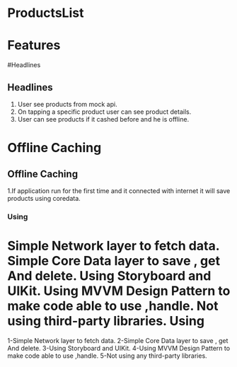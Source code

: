 # ProductsList

 Features
 ==============
 #Headlines
 ## Headlines
 1. User see products from mock api.
 2. On tapping a specific product user can see product details.
 3. User can see products if it cashed before and he is offline.

 # Offline Caching 
 ## Offline Caching 
 1.If application run for the first time and it connected with internet it will save products using coredata.

 ### Using 
 Simple Network layer to fetch data.
 Simple Core Data layer to save , get And delete.
 Using Storyboard and UIKit.
 Using MVVM Design Pattern to make code able to use ,handle.
 Not using third-party libraries.
 Using 
 ==============
 1-Simple Network layer to fetch data.
 2-Simple Core Data layer to save , get And delete.
 3-Using Storyboard and UIKit.
 4-Using MVVM Design Pattern to make code able to use ,handle.
 5-Not using any third-party libraries.
